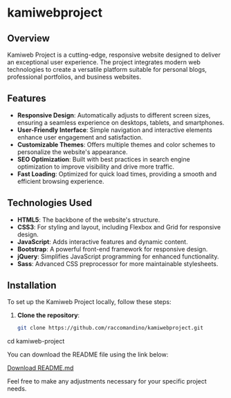 # kamiwebproject

## Overview
Kamiweb Project is a cutting-edge, responsive website designed to deliver an exceptional user experience. The project integrates modern web technologies to create a versatile platform suitable for personal blogs, professional portfolios, and business websites.

## Features
- **Responsive Design**: Automatically adjusts to different screen sizes, ensuring a seamless experience on desktops, tablets, and smartphones.
- **User-Friendly Interface**: Simple navigation and interactive elements enhance user engagement and satisfaction.
- **Customizable Themes**: Offers multiple themes and color schemes to personalize the website's appearance.
- **SEO Optimization**: Built with best practices in search engine optimization to improve visibility and drive more traffic.
- **Fast Loading**: Optimized for quick load times, providing a smooth and efficient browsing experience.

## Technologies Used
- **HTML5**: The backbone of the website's structure.
- **CSS3**: For styling and layout, including Flexbox and Grid for responsive design.
- **JavaScript**: Adds interactive features and dynamic content.
- **Bootstrap**: A powerful front-end framework for responsive design.
- **jQuery**: Simplifies JavaScript programming for enhanced functionality.
- **Sass**: Advanced CSS preprocessor for more maintainable stylesheets.

## Installation
To set up the Kamiweb Project locally, follow these steps:

1. **Clone the repository**:
   ```bash
   git clone https://github.com/raccomandino/kamiwebproject.git

cd kamiweb-project

You can download the README file using the link below:

[Download README.md](sandbox:/mnt/data/Kamiwebproject_README.md)

Feel free to make any adjustments necessary for your specific project needs.
